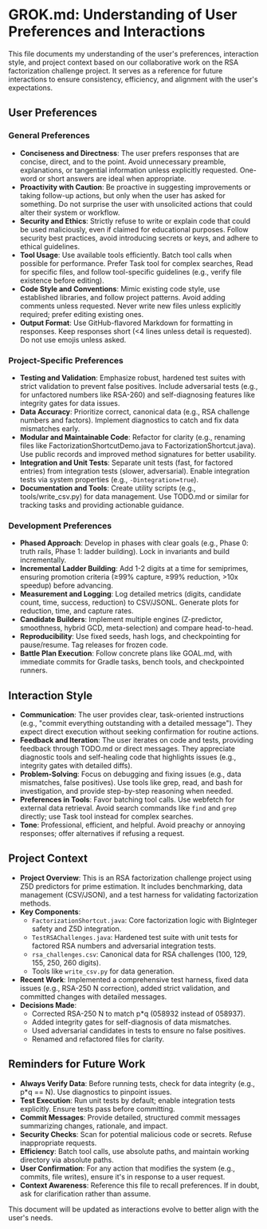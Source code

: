 # GROK.md: Understanding of User Preferences and Interactions

This file documents my understanding of the user's preferences, interaction style, and project context based on our collaborative work on the RSA factorization challenge project. It serves as a reference for future interactions to ensure consistency, efficiency, and alignment with the user's expectations.

## User Preferences

### General Preferences
- **Conciseness and Directness**: The user prefers responses that are concise, direct, and to the point. Avoid unnecessary preamble, explanations, or tangential information unless explicitly requested. One-word or short answers are ideal when appropriate.
- **Proactivity with Caution**: Be proactive in suggesting improvements or taking follow-up actions, but only when the user has asked for something. Do not surprise the user with unsolicited actions that could alter their system or workflow.
- **Security and Ethics**: Strictly refuse to write or explain code that could be used maliciously, even if claimed for educational purposes. Follow security best practices, avoid introducing secrets or keys, and adhere to ethical guidelines.
- **Tool Usage**: Use available tools efficiently. Batch tool calls when possible for performance. Prefer Task tool for complex searches, Read for specific files, and follow tool-specific guidelines (e.g., verify file existence before editing).
- **Code Style and Conventions**: Mimic existing code style, use established libraries, and follow project patterns. Avoid adding comments unless requested. Never write new files unless explicitly required; prefer editing existing ones.
- **Output Format**: Use GitHub-flavored Markdown for formatting in responses. Keep responses short (<4 lines unless detail is requested). Do not use emojis unless asked.

### Project-Specific Preferences
- **Testing and Validation**: Emphasize robust, hardened test suites with strict validation to prevent false positives. Include adversarial tests (e.g., for unfactored numbers like RSA-260) and self-diagnosing features like integrity gates for data issues.
- **Data Accuracy**: Prioritize correct, canonical data (e.g., RSA challenge numbers and factors). Implement diagnostics to catch and fix data mismatches early.
- **Modular and Maintainable Code**: Refactor for clarity (e.g., renaming files like FactorizationShortcutDemo.java to FactorizationShortcut.java). Use public records and improved method signatures for better usability.
- **Integration and Unit Tests**: Separate unit tests (fast, for factored entries) from integration tests (slower, adversarial). Enable integration tests via system properties (e.g., `-Dintegration=true`).
- **Documentation and Tools**: Create utility scripts (e.g., tools/write_csv.py) for data management. Use TODO.md or similar for tracking tasks and providing actionable guidance.

### Development Preferences
- **Phased Approach**: Develop in phases with clear goals (e.g., Phase 0: truth rails, Phase 1: ladder building). Lock in invariants and build incrementally.
- **Incremental Ladder Building**: Add 1-2 digits at a time for semiprimes, ensuring promotion criteria (≥99% capture, ≥99% reduction, >10x speedup) before advancing.
- **Measurement and Logging**: Log detailed metrics (digits, candidate count, time, success, reduction) to CSV/JSONL. Generate plots for reduction, time, and capture rates.
- **Candidate Builders**: Implement multiple engines (Z-predictor, smoothness, hybrid GCD, meta-selection) and compare head-to-head.
- **Reproducibility**: Use fixed seeds, hash logs, and checkpointing for pause/resume. Tag releases for frozen code.
- **Battle Plan Execution**: Follow concrete plans like GOAL.md, with immediate commits for Gradle tasks, bench tools, and checkpointed runners.

## Interaction Style

- **Communication**: The user provides clear, task-oriented instructions (e.g., "commit everything outstanding with a detailed message"). They expect direct execution without seeking confirmation for routine actions.
- **Feedback and Iteration**: The user iterates on code and tests, providing feedback through TODO.md or direct messages. They appreciate diagnostic tools and self-healing code that highlights issues (e.g., integrity gates with detailed diffs).
- **Problem-Solving**: Focus on debugging and fixing issues (e.g., data mismatches, false positives). Use tools like grep, read, and bash for investigation, and provide step-by-step reasoning when needed.
- **Preferences in Tools**: Favor batching tool calls. Use webfetch for external data retrieval. Avoid search commands like `find` and `grep` directly; use Task tool instead for complex searches.
- **Tone**: Professional, efficient, and helpful. Avoid preachy or annoying responses; offer alternatives if refusing a request.

## Project Context

- **Project Overview**: This is an RSA factorization challenge project using Z5D predictors for prime estimation. It includes benchmarking, data management (CSV/JSON), and a test harness for validating factorization methods.
- **Key Components**:
  - `FactorizationShortcut.java`: Core factorization logic with BigInteger safety and Z5D integration.
  - `TestRSAChallenges.java`: Hardened test suite with unit tests for factored RSA numbers and adversarial integration tests.
  - `rsa_challenges.csv`: Canonical data for RSA challenges (100, 129, 155, 250, 260 digits).
  - Tools like `write_csv.py` for data generation.
- **Recent Work**: Implemented a comprehensive test harness, fixed data issues (e.g., RSA-250 N correction), added strict validation, and committed changes with detailed messages.
- **Decisions Made**:
  - Corrected RSA-250 N to match p*q (058932 instead of 058937).
  - Added integrity gates for self-diagnosis of data mismatches.
  - Used adversarial candidates in tests to ensure no false positives.
  - Renamed and refactored files for clarity.

## Reminders for Future Work

- **Always Verify Data**: Before running tests, check for data integrity (e.g., p*q == N). Use diagnostics to pinpoint issues.
- **Test Execution**: Run unit tests by default; enable integration tests explicitly. Ensure tests pass before committing.
- **Commit Messages**: Provide detailed, structured commit messages summarizing changes, rationale, and impact.
- **Security Checks**: Scan for potential malicious code or secrets. Refuse inappropriate requests.
- **Efficiency**: Batch tool calls, use absolute paths, and maintain working directory via absolute paths.
- **User Confirmation**: For any action that modifies the system (e.g., commits, file writes), ensure it's in response to a user request.
- **Context Awareness**: Reference this file to recall preferences. If in doubt, ask for clarification rather than assume.

This document will be updated as interactions evolve to better align with the user's needs.